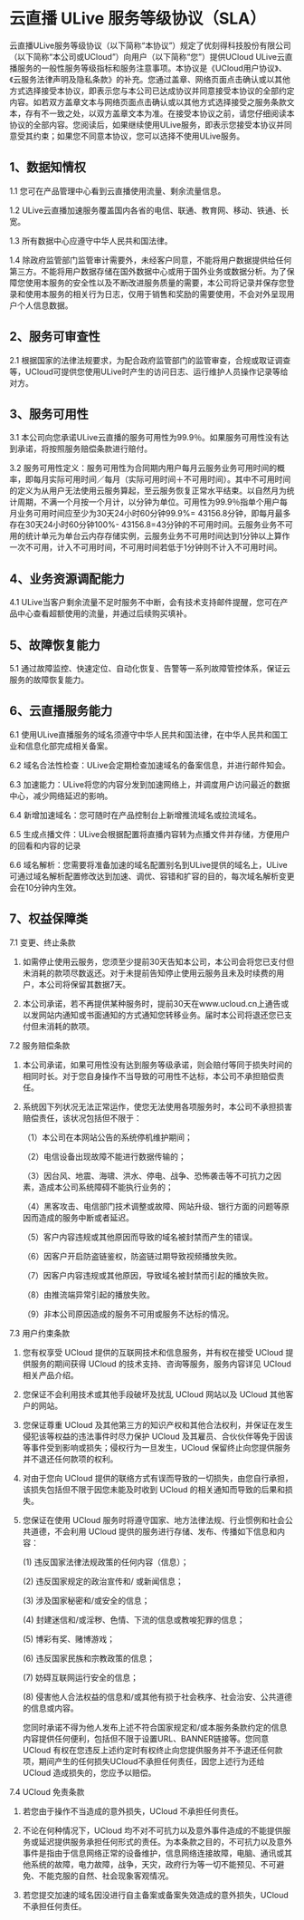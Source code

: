 # 云直播 ULive 服务等级协议（SLA）

云直播ULive服务等级协议（以下简称“本协议”）规定了优刻得科技股份有限公司（以下简称“本公司或UCloud”）向用户（以下简称“您”）提供UCloud ULive云直播服务的一般性服务等级指标和服务注意事项。本协议是《UCloud用户协议》、《云服务法律声明及隐私条款》的补充。您通过盖章、网络页面点击确认或以其他方式选择接受本协议，即表示您与本公司已达成协议并同意接受本协议的全部约定内容。如若双方盖章文本与网络页面点击确认或以其他方式选择接受之服务条款文本，存有不一致之处，以双方盖章文本为准。在接受本协议之前，请您仔细阅读本协议的全部内容。您阅读后，如果继续使用ULive服务，即表示您接受本协议并同意受其约束；如果您不同意本协议，您可以选择不使用ULive服务。

## 1、数据知情权

1.1 您可在产品管理中心看到云直播使用流量、剩余流量信息。

1.2 ULive云直播加速服务覆盖国内各省的电信、联通、教育网、移动、铁通、长宽。

1.3 所有数据中心应遵守中华人民共和国法律。

1.4 除政府监管部门监管审计需要外，未经客户同意，不能将用户数据提供给任何第三方。不能将用户数据存储在国外数据中心或用于国外业务或数据分析。为了保障您使用本服务的安全性以及不断改进服务质量的需要，本公司将记录并保存您登录和使用本服务的相关行为日志，仅用于销售和奖励的需要使用，不会对外呈现用户个人信息数据。

## 2、服务可审查性

2.1 根据国家的法律法规要求，为配合政府监管部门的监管审查，合规或取证调查等，UCloud可提供您使用ULive时产生的访问日志、运行维护人员操作记录等给对方。

## 3、服务可用性

3.1 本公司向您承诺ULive云直播的服务可用性为99.9％。如果服务可用性没有达到承诺，将按照服务赔偿条款进行赔付。

3.2 服务可用性定义：服务可用性为合同期内用户每月云服务业务可用时间的概率，即每月实际可用时间／每月（实际可用时间＋不可用时间）。其中不可用时间的定义为从用户无法使用云服务算起，至云服务恢复正常水平结束。以自然月为统计周期，不满一个月按一个月计，以分钟为单位。可用性为99.9％指单个用户每月业务可用时间应至少为30天24小时60分钟99.9%= 43156.8分钟，即每月最多存在30天24小时60分钟100%- 43156.8=43分钟的不可用时间。云服务业务不可用的统计单元为单台云内存存储实例，云服务业务不可用时间达到1分钟以上算作一次不可用，计入不可用时间，不可用时间若低于1分钟则不计入不可用时间。

## 4、业务资源调配能力

4.1 ULive当客户剩余流量不足时服务不中断，会有技术支持邮件提醒，您可在产品中心查看超额使用的流量，并通过后续购买填补。

## 5、故障恢复能力

5.1 通过故障监控、快速定位、自动化恢复、告警等一系列故障管控体系，保证云服务的故障恢复能力。

## 6、云直播服务能力

6.1 使用ULive直播服务的域名须遵守中华人民共和国法律，在中华人民共和国工业和信息化部完成相关备案。

6.2 域名合法性检查：ULive会定期检查加速域名的备案信息，并进行邮件知会。

6.3 加速能力：ULive将您的内容分发到加速网络上，并调度用户访问最近的数据中心，减少网络延迟的影响。

6.4 新增加速域名：您可随时在产品控制台上新增推流域名或拉流域名。

6.5 生成点播文件：ULive会根据配置将直播内容转为点播文件并存储，方便用户的回看和内容的记录

6.6 域名解析：您需要将准备加速的域名配置别名到ULive提供的域名上，ULive可通过域名解析配置修改达到加速、调优、容错和扩容的目的，每次域名解析变更会在10分钟内生效。

## 7、权益保障类

7.1 变更、终止条款

1.	如需停止使用云服务，您须至少提前30天告知本公司，本公司会将您已支付但未消耗的款项尽数返还。对于未提前告知停止使用云服务且未及时续费的用户，本公司将保留其数据7天。

2.	本公司承诺，若不再提供某种服务时，提前30天在www.ucloud.cn上通告或以发网站内通知或书面通知的方式通知您转移业务。届时本公司将退还您已支付但未消耗的款项。

7.2 服务赔偿条款

1.	本公司承诺，如果可用性没有达到服务等级承诺，则会赔付等同于损失时间的相同时长。对于您自身操作不当导致的可用性不达标，本公司不承担赔偿责任。

2.	系统因下列状况无法正常运作，使您无法使用各项服务时，本公司不承担损害赔偿责任，该状况包括但不限于：

    （1）本公司在本网站公告的系统停机维护期间；

    （2）电信设备出现故障不能进行数据传输的；

    （3）因台风、地震、海啸、洪水、停电、战争、恐怖袭击等不可抗力之因素，造成本公司系统障碍不能执行业务的；

    （4）黑客攻击、电信部门技术调整或故障、网站升级、银行方面的问题等原因而造成的服务中断或者延迟。

    （5）客户内容违规或其他原因而导致的域名被封禁而产生的错误。

    （6）因客户开启防盗链鉴权，防盗链过期导致视频播放失败。

    （7）因客户内容违规或其他原因，导致域名被封禁而引起的播放失败。

    （8）由推流端异常引起的播放失败。

    （9）非本公司原因造成的服务不可用或服务不达标的情况。

7.3 用户约束条款

1.	您有权享受 UCloud 提供的互联网技术和信息服务，并有权在接受 UCloud 提供服务的期间获得 UCloud 的技术支持、咨询等服务，服务内容详见 UCloud 相关产品介绍。

2.	您保证不会利用技术或其他手段破坏及扰乱 UCloud 网站以及 UCloud 其他客户的网站。

3.	您保证尊重 UCloud 及其他第三方的知识产权和其他合法权利，并保证在发生侵犯该等权益的违法事件时尽力保护 UCloud 及其雇员、合伙伙伴等免于因该等事件受到影响或损失；侵权行为一旦发生，UCloud 保留终止向您提供服务并不退还任何款项的权利。

4.	对由于您向 UCloud 提供的联络方式有误而导致的一切损失，由您自行承担，该损失包括但不限于因您未能及时收到 UCloud 的相关通知而导致的后果和损失。

5.	您保证在使用 UCloud 服务时将遵守国家、地方法律法规、行业惯例和社会公共道德，不会利用 UCloud 提供的服务进行存储、发布、传播如下信息和内容：

    (1) 违反国家法律法规政策的任何内容（信息）；

    (2) 违反国家规定的政治宣传和/ 或新闻信息；

    (3) 涉及国家秘密和/或安全的信息；

    (4) 封建迷信和/或淫秽、色情、下流的信息或教唆犯罪的信息；

    (5) 博彩有奖、赌博游戏；

    (6) 违反国家民族和宗教政策的信息；

    (7) 妨碍互联网运行安全的信息；

    (8) 侵害他人合法权益的信息和/或其他有损于社会秩序、社会治安、公共道德的信息或内容。

    您同时承诺不得为他人发布上述不符合国家规定和/或本服务条款约定的信息内容提供任何便利，包括但不限于设置URL、BANNER链接等。您同意 UCloud 有权在您违反上述约定时有权终止向您提供服务并不予退还任何款项，期间产生的任何损失UCloud不承担任何责任，因您上述行为还给 UCloud 造成损失的，您应予以赔偿。

7.4 UCloud 免责条款

1.	若您由于操作不当造成的意外损失，UCloud 不承担任何责任。

2.	不论在何种情况下，UCloud 均不对不可抗力以及意外事件造成的不能提供服务或延迟提供服务承担任何形式的责任。为本条款之目的，不可抗力以及意外事件是指由于信息网络正常的设备维护，信息网络连接故障，电脑、通讯或其他系统的故障，电力故障，战争，天灾，政府行为等一切不能预见、不可避免、不能克服的自然、社会现象客观情况。

3.	若您提交加速的域名因没进行自主备案或备案失效造成的意外损失，UCloud不承担任何责任。
